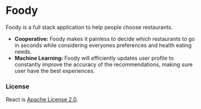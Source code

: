 # Foody
Foody is a full stack application to help people choose restaurants.
* **Cooperative:** Foody makes it painless to decide which restaurants to go in seconds while considering everyones preferences and health eating needs.
* **Machine Learning:** Foody will efficiently updates user profile to constantly improve the accuracy of the recommendations, making sure user have the best experiences. 
### License

React is [Apache License 2.0](./LICENSE).